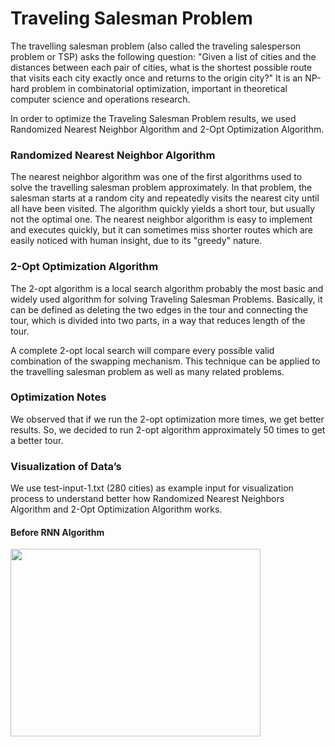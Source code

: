 # Traveling Salesman Problem

The travelling salesman problem (also called the traveling salesperson problem or TSP) asks the following question: "Given a list of cities and the distances between each pair of cities, what is the shortest possible route that visits each city exactly once and returns to the origin city?" It is an NP-hard problem in combinatorial optimization, important in theoretical computer science and operations research.

In order to optimize the Traveling Salesman Problem results, we used Randomized Nearest Neighbor Algorithm and 2-Opt Optimization Algorithm.

### Randomized Nearest Neighbor Algorithm

The nearest neighbor algorithm was one of the first algorithms used to solve the travelling salesman problem approximately. In that problem, the salesman starts at a random city and repeatedly visits the nearest city until all have been visited. The algorithm quickly yields a short tour, but usually not the optimal one. The nearest neighbor algorithm is easy to implement and executes quickly, but it can sometimes miss shorter routes which are easily noticed with human insight, due to its "greedy" nature.

### 2-Opt Optimization Algorithm

The 2-opt algorithm is a local search algorithm probably the most basic and widely used algorithm for solving Traveling Salesman Problems. Basically, it can be defined as deleting the two edges in the tour and connecting the tour, which is divided into two parts, in a way that reduces length of the tour.

A complete 2-opt local search will compare every possible valid combination of the swapping mechanism. This technique can be applied to the travelling salesman problem as well as many related problems.

### Optimization Notes

We observed that if we run the 2-opt optimization more times, we get better results. So, we decided to run 2-opt algorithm approximately 50 times to get a better tour.

### Visualization of Data’s

We use test-input-1.txt (280 cities) as example input for visualization process to understand better how Randomized Nearest Neighbors Algorithm and 2-Opt Optimization Algorithm works.

<h4 right=20px> Before RNN Algorithm </h4>
<img src="https://i.ibb.co/FxM31j4/Screenshot-20210219-125643.png" data-canonical-src="https://i.ibb.co/FxM31j4/Screenshot-20210219-125643.png" align=left width="400" height="300" />
